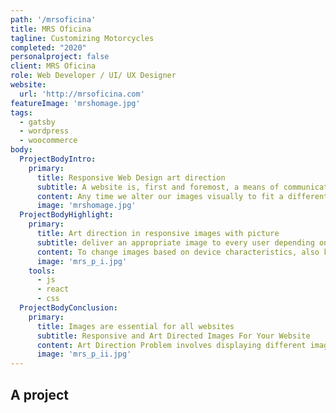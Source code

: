 ```yaml
---
path: '/mrsoficina'
title: MRS Oficina
tagline: Customizing Motorcycles
completed: "2020"
personalproject: false
client: MRS Oficina
role: Web Developer / UI/ UX Designer
website:
  url: 'http://mrsoficina.com'
featureImage: 'mrshomage.jpg'
tags:
  - gatsby
  - wordpress
  - woocommerce
body:
  ProjectBodyIntro:
    primary:
      title: Responsive Web Design art direction
      subtitle: A website is, first and foremost, a means of communication.
      content: Any time we alter our images visually to fit a different context, we’re “art directing.” A resolution-adaptable image will look identical everywhere — it only resizes. An art-directed image changes in visually noticeable ways. Most of the time, that means cropping, either to fit a new layout or to keep the most important bits of the image visible when it’s viewed at small physical sizes.
      image: 'mrshomage.jpg'
  ProjectBodyHighlight:
    primary:
      title: Art direction in responsive images with picture
      subtitle: deliver an appropriate image to every user depending on a variety of conditions like screen size, viewport size, screen resolution, and more.
      content: To change images based on device characteristics, also known as art direction, use the picture element. The picture element defines a declarative solution for providing multiple versions of an image based on different characteristics, like device size, device resolution, orientation, and more.
      image: 'mrs_p_i.jpg'
    tools:
      - js
      - react
      - css
  ProjectBodyConclusion:
    primary:
      title: Images are essential for all websites
      subtitle: Responsive and Art Directed Images For Your Website
      content: Art Direction Problem involves displaying different images for different screen sizes focussing on the important part of the image rather than just changing the resolution of the image.
      image: 'mrs_p_ii.jpg'
---
```


## A project